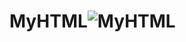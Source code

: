 # MyHTML![MyHTML](https://user-images.githubusercontent.com/124711229/235955978-16019f7f-96aa-4cd9-a912-9650f7b5bb63.png)
